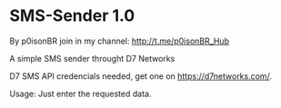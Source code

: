 # SMS-Sender 1.0
By p0isonBR 
join in my channel: http://t.me/p0isonBR_Hub

A simple SMS sender throught D7 Networks

D7 SMS API credencials needed, get one on https://d7networks.com/.

Usage: Just enter the requested data.
